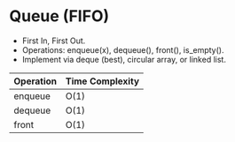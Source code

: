 # Queue (FIFO)

- First In, First Out.
- Operations: enqueue(x), dequeue(), front(), is_empty().
- Implement via deque (best), circular array, or linked list.

| Operation | Time Complexity |
|-----------|-----------------|
| enqueue   | O(1)            |
| dequeue   | O(1)            |
| front     | O(1)            |
